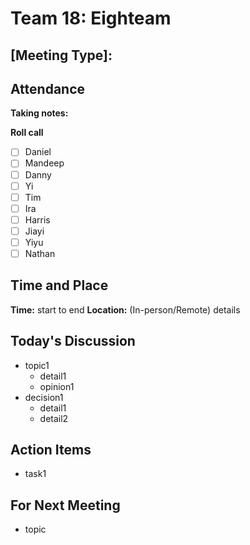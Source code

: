 # Team 18: Eighteam

## \[Meeting Type\]: <meeting type>
  
## Attendance
**Taking notes:** <name>
  
**Roll call**
- [ ] Daniel
- [ ] Mandeep
- [ ] Danny
- [ ] Yi
- [ ] Tim
- [ ] Ira
- [ ] Harris
- [ ] Jiayi
- [ ] Yiyu
- [ ] Nathan
  
## Time and Place
  **Time:** start to end
  **Location:** (In-person/Remote) details
  
## Today's Discussion
- topic1
  - detail1
  - opinion1
- decision1
  - detail1
  - detail2
  
## Action Items
- task1
 
## For Next Meeting
- topic
